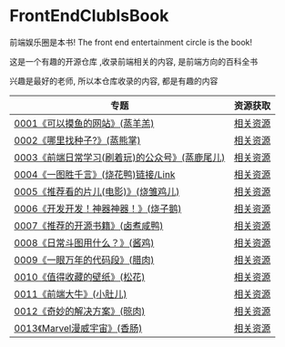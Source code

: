 # FrontEndClubIsBook
前端娱乐圈是本书!  The front end entertainment circle is the book!

这是一个有趣的开源仓库 ,收录前端相关的内容, 是前端方向的百科全书

兴趣是最好的老师, 所以本仓库收录的内容, 都是有趣的内容



| 专题                                       |  资源获取   |
| ------------------------------------------  |  ------------------------------------------------------------ |
| [0001《可以摸鱼的网站》(蒸羊羔)](https://zhaoolee.github.io/FrontEndClubIsBook/2019/07/06/0001-moyu/) | [相关资源](https://github.com/zhaoolee/FrontEndClubIsBook/tree/master/0001_%E5%8F%AF%E4%BB%A5%E6%91%B8%E9%B1%BC%E7%9A%84%E7%BD%91%E7%AB%99_%E8%92%B8%E7%BE%8A%E7%BE%94) |
| [0002《哪里找种子?》(蒸熊掌)](https://zhaoolee.github.io/FrontEndClubIsBook/2019/07/06/0002-bt/) | [相关资源](https://github.com/zhaoolee/FrontEndClubIsBook/tree/master/0002_%E5%93%AA%E9%87%8C%E6%89%BE%E7%A7%8D%E5%AD%90_%E8%92%B8%E7%86%8A%E6%8E%8C) |
| [0003《前端日常学习(刷着玩)的公众号》(蒸鹿尾儿)](https://zhaoolee.github.io/FrontEndClubIsBook/2019/07/06/0003-mp/) | [相关资源](https://github.com/zhaoolee/FrontEndClubIsBook/tree/master/0003_%E5%89%8D%E7%AB%AF%E6%97%A5%E5%B8%B8%E5%AD%A6%E4%B9%A0_%E5%88%B7%E7%9D%80%E7%8E%A9_%E7%9A%84%E5%85%AC%E4%BC%97%E5%8F%B7_%E8%92%B8%E9%B9%BF%E5%B0%BE%E5%84%BF) |
| [0004《一图胜千言》(烧花鸭)链接/Link](https://zhaoolee.github.io/FrontEndClubIsBook/2019/07/06/0004-a-picture-worth-thousand-words/) | [相关资源](https://github.com/zhaoolee/FrontEndClubIsBook/tree/master/0004_%E4%B8%80%E5%9B%BE%E8%83%9C%E5%8D%83%E8%A8%80_%E7%83%A7%E8%8A%B1%E9%B8%AD) |
| [0005《推荐看的片儿(电影)》(烧雏鸡儿)](https://zhaoolee.github.io/FrontEndClubIsBook/2019/07/06/0005-recommended-movie/) | [相关资源](https://github.com/zhaoolee/FrontEndClubIsBook/tree/master/0005_%E6%8E%A8%E8%8D%90%E7%9C%8B%E7%9A%84%E7%94%B5%E5%BD%B1_%E7%83%A7%E9%9B%8F%E9%B8%A1%E5%84%BF) |
| [0006《开发开发！神器神器！》(烧子鹅)](https://zhaoolee.github.io/FrontEndClubIsBook/2019/07/06/0006-dev-tools/) | [相关资源](https://github.com/zhaoolee/FrontEndClubIsBook/tree/master/0006_%E5%BC%80%E5%8F%91%E5%BC%80%E5%8F%91_%E7%A5%9E%E5%99%A8%E7%A5%9E%E5%99%A8_%E7%83%A7%E5%AD%90%E9%B9%85) |
| [0007《推荐的开源书籍》(卤煮咸鸭)](https://zhaoolee.github.io/FrontEndClubIsBook/2019/07/06/0007-open-source-books/) | [相关资源](https://github.com/zhaoolee/FrontEndClubIsBook/tree/master/0007_%E6%8E%A8%E8%8D%90%E7%9A%84%E5%BC%80%E6%BA%90%E4%B9%A6%E7%B1%8D_%E5%8D%A4%E7%85%AE%E5%92%B8%E9%B8%AD) |
| [0008《日常斗图用什么？》(酱鸡)](https://zhaoolee.github.io/FrontEndClubIsBook/2019/07/06/0008-bqb/) | [相关资源](https://github.com/zhaoolee/FrontEndClubIsBook/tree/master/0008_%E6%97%A5%E5%B8%B8%E6%96%97%E5%9B%BE%E7%94%A8%E4%BB%80%E4%B9%88_%E9%85%B1%E9%B8%A1) |
| [0009《一眼万年的代码段》(腊肉)](https://zhaoolee.github.io/FrontEndClubIsBook/2019/07/06/0009-code/) | [相关资源](https://github.com/zhaoolee/FrontEndClubIsBook/tree/master/0009_%E4%B8%80%E7%9C%BC%E4%B8%87%E5%B9%B4%E7%9A%84%E4%BB%A3%E7%A0%81%E6%AE%B5_%E8%85%8A%E8%82%89)                                               |
| [0010《值得收藏的壁纸》(松花)](https://zhaoolee.github.io/FrontEndClubIsBook/2019/07/06/0010-wall-page/) | [相关资源](https://github.com/zhaoolee/FrontEndClubIsBook/tree/master/0010_%E5%80%BC%E5%BE%97%E6%94%B6%E8%97%8F%E7%9A%84%E5%A3%81%E7%BA%B8_%E6%9D%BE%E8%8A%B1) |
| [0011《前端大牛》(小肚儿)](https://zhaoolee.github.io/FrontEndClubIsBook/2019/07/06/0011-daxie/) | [相关资源](https://github.com/zhaoolee/FrontEndClubIsBook/tree/master/0011_%E5%89%8D%E7%AB%AF%E5%A4%A7%E7%89%9B_%E5%B0%8F%E8%82%9A%E5%84%BF) |
| [0012《奇妙的解决方案》(晾肉)](https://zhaoolee.github.io/FrontEndClubIsBook/2019/07/06/0012-the-best-solution/) | [相关资源](https://github.com/zhaoolee/FrontEndClubIsBook/tree/master/0012_%E5%A5%87%E5%A6%99%E7%9A%84%E8%A7%A3%E5%86%B3%E6%96%B9%E6%A1%88_%E6%99%BE%E8%82%89)                                              |
| [0013《Marvel漫威宇宙》(香肠)](https://zhaoolee.github.io/FrontEndClubIsBook/2019/07/06/0013-marvel/)      |  [相关资源](https://github.com/zhaoolee/FrontEndClubIsBook/tree/master/0013_Marvel%E6%BC%AB%E5%A8%81%E5%AE%87%E5%AE%99_%E9%A6%99%E8%82%A0)                                                        |

